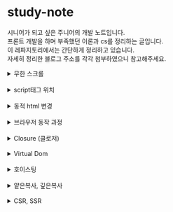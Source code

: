 # study-note

시니어가 되고 싶은 주니어의 개발 노트입니다.  
프론트 개발을 하며 부족했던 이론과 cs를 정리하는 글입니다.  
이 레파지토리에서는 간단하게 정리하고 있습니다.  
자세히 정리한 블로그 주소를 각각 첨부하였으니 참고해주세요.

<details>
<summary>무한 스크롤</summary>

* 무한 스크롤을 구현할 때는 `throttling`이나 `Intersection Observer API`를 사용한다.
    - 그동안 `window.addEventListner("scroll",--)`과 let 변수를 활용하여 무한 스크롤을 관리하였는데 이는 이벤트 핸들링에 대한 최적화가 필요한 방법이었다.
    - `throttling`을 사용해도 `addEventListner`를 사용해야 하기 때문에 비효율적이다.
    - `Intersection Observer API`를 활용하여 이벤트 리스너를 활용하지 않는다. reflow 과정을 지우는 등 웹 성능이 좋아진다.
</details>
<br />

<details>
<summary>script태그 위치</summary>

* `<script>`태그를 html 최하단에 위치시킬 경우 html파일의 크기가 커질수록 다운받는 시점이 지연된다.
    - defer
        1. '백그라운드'에서 다운로드한다. 다운로드 중에도 html파싱은 멈추지 않고, 페이지 구성이 끝나면 실행이 된다. 
        2. `DOMContentLoaded`보다 먼저 실행된다.
        3. html에 추가된 순으로 실행하기 때문에 먼저 다운로드 되었다고 해서 먼저 실행되지는 않는다.
        4. 외부 스크립트에만 유효하다. (src가 없으면 defer는 작동하지 않는다.)

      - async
          1. defer와 마찬가지로 `백그라운드`에서 실행된다.
          2. `DOMContentLoaded`, 다른 스크립트들을 상관하지 않고 모두 다운받았으면 먼저 실행한다.
          3. 2번의 속성 때문에 `async`속성이 여러 개 있으면 실행 순서는 제각각이다.

      - 기타
          1. 동적으로 추가된 스크립트는 기본적으로 async속성이다.
          2. 참고 : https://ko.javascript.info/script-async-defer

  </details>
  <br />

<details>
<summary>동적 html 변경</summary>

* 동적으로 코드를 변경할때 `createElement`를 사용하면 향우 유지보수에서 어려움을 겪을 수 있다.
    - Element.innerHTML
        1. element의 html을 변경한다.

      - Element.insertAdjacentHTML
          1. element의 특정 위치에 html을 삽입한다.
          2. `element.insertAdjacentHTML(position, text);`
          ```html
          <!-- beforebegin -->
          <p>
          <!-- afterbegin -->
          foo
          <!-- beforeend -->
          </p>
          <!-- afterend -->
          ```
          3. https://developer.mozilla.org/ko/docs/Web/API/Element/insertAdjacentHTML

  </details>
  <br />

<details>
<summary>브라우저 동작 과정</summary>

1. Dom Tree 생성, CSSOM Tree 생성
2. Render Tree 생성
3. Render Tree 배치 -> Layout(Reflow)
4. Render Tree 그리기 -> Paint(Repaint)

[블로그 정리](https://talkwithcode.tistory.com/80?category=1019863)

</details>
<br />

<details>
<summary>Closure (클로저)</summary>

함수가 생성될 당시의 외부 변수를 기억하여 생성 이후에도 계속 접근 가능한 것.  
내부 함수에서 외부 함수의 변수에 접근할 수 있는 것을 클로저라 칭한다.  
자신이 생성될 때의 환경을 기억하는 함수.  
[블로그 정리](https://talkwithcode.tistory.com/84?category=1019863)

</details>
<br />

<details>
<summary>Virtual Dom</summary>

Dom을 조작하게되면 Layout, Paint, Render Tree 생성 등 여러 과정들이 일어납니다.  
UI가 변경되면 Virtual Dom에 먼저 적용시킵니다.  
현재 Dom과 Virtual Dom을 비교하여 변경된 부분만 실제 Dom에 전달해줍니다.

[블로그 정리](https://talkwithcode.tistory.com/81?category=1019863)

</details>
<br />

<details>
<summary>호이스팅</summary>

모든 선언문이 해당 스코프의 선두로 옮겨진 것처럼 동작하는 특성  
변수는 `선언->초기화->할당` 3단계에 걸쳐 생성됩니다.

[블로그 정리](https://talkwithcode.tistory.com/78?category=1019863)

</details>
<br />

<details>
<summary>얕은복사, 깊은복사</summary>

얕은복사란, 원래값과 복사된값이 같은 참조를 가리키는 복사

깊은복사란, 서로 주소를 공유하지 않고 완전히 다른 객체를 만드는 경우

[블로그 정리](https://talkwithcode.tistory.com/20?category=1019863)

</details>
<br />

<details>
<summary>CSR, SSR</summary>

- CSR
  1. 클라이언트가 웹에 들어가면 서버는 index.html을 넘겨줍니다.
  2. 클라이언트는 넘겨받은 html 속 app.js를 다시 서버한테 요청합니다.
  3. 클라이언트는 추가적으로 필요한 데이터들을 한 번 더 요청합니다.
  4. 2번과 3번 순서에서 받은 데이터들을 기반으로 동적으로 html을 생성 후 사용자에게 보여줍니다.

여러 과정들이 있기 때문에 첫 화면이 노출되기까지 시간이 걸릴 수 있다.  
SEO가 취약하다.

- SSR
  1. 서버에서 필요한 데이터들을 토대로 html을 만들고 사용자에게 보내줍니다.
  2. 전달받은 html을 사용자에게 보여줍니다.

CSR보다 빠른 속도로 사용자에게 화면을 보여줍니다.  
효율적인 SEO가 가능합니다.  
링크 이동 시 전체적인 웹사이트를 다시 서버에서 받아 보여주는 형식이기 때문에 깜빡임 현상이 있을 수 있습니다.  
사용자가 많아지면 서버에 과부하가 걸립니다.  
TTV 후에 TTI가 이루어지기 때문에 사용자의 클릭 이벤트 같은 인터랙션이 먹히지 않을 때가 있습니다.

[블로그 정리](https://talkwithcode.tistory.com/17?category=1019863)

</details>
<br />
